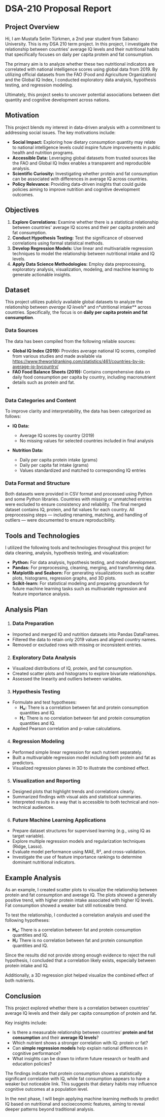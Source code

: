 # DSA-210 Proposal Report

## Project Overview

Hi, I am Mustafa Selim Türkmen, a 2nd year student from Sabancı University. This is my DSA 210 term project. In this project, I investigate the relationship between countries’ average IQ levels and their nutritional habits that specifically focuses on daily per capita protein and fat consumption. 

The primary aim is to analyze whether these two nutritional indicators are correlated with national intelligence scores using global data from 2019. By utilizing official datasets from the FAO (Food and Agriculture Organization) and the Global IQ Index, I conducted exploratory data analysis, hypothesis testing, and regression modeling.

Ultimately, this project seeks to uncover potential associations between diet quantity and cognitive development across nations.

## Motivation

This project blends my interest in data-driven analysis with a commitment to addressing social issues. The key motivations include:

- **Social Impact:** Exploring how dietary consumption quantity may relate to national intelligence levels could inspire future improvements in public health and nutrition programs.
- **Accessible Data:** Leveraging global datasets from trusted sources like the FAO and Global IQ Index enables a transparent and reproducible analysis.
- **Scientific Curiosity:** Investigating whether protein and fat consumption can be associated with differences in average IQ across countries.
- **Policy Relevance:** Providing data-driven insights that could guide policies aiming to improve nutrition and cognitive development outcomes.

## Objectives

1. **Explore Correlations:**
   Examine whether there is a statistical relationship between countries' average IQ scores and their per capita protein and fat consumption.
2. **Conduct Hypothesis Testing:**
  Test the significance of observed correlations using formal statistical methods.
3. **Develop Regression Models:**
  Use linear and multivariable regression techniques to model the relationship between nutritional intake and IQ levels.
4. **Apply Data Science Methodologies:**
  Employ data preprocessing, exploratory analysis, visualization, modeling, and machine learning to generate actionable insights.

## Dataset

This project utilizes publicly available global datasets to analyze the relationship between *average IQ levels** and n*utritional intake** across countries. Specifically, the focus is on **daily per capita protein and fat consumption**.

### Data Sources
The data has been compiled from the following reliable sources:

- **Global IQ Index (2019):** Provides average national IQ scores, compiled from various studies and made available via https://www.theworldranking.com/statistics/461/countries-by-iq-average-iq-bycountry/
- **FAO Food Balance Sheets (2019):** Contains comprehensive data on daily food consumption per capita by country, including macronutrient details such as protein and fat.
- 
### Data Categories and Content
To improve clarity and interpretability, the data has been categorized as follows:

- **IQ Data:**
  - Average IQ scores by country (2019)
  - No missing values for selected countries included in final analysis

- **Nutrition Data:**
  - Daily per capita protein intake (grams)
  - Daily per capita fat intake (grams)
  - Values standardized and matched to corresponding IQ entries

### Data Format and Structure 
Both datasets were provided in CSV format and processed using Python and some Python libraries. Countries with missing or unmatched entries were excluded to ensure consistency and reliability. The final merged dataset contains IQ, protein, and fat values for each country. All preprocessing steps — including renaming, matching, and handling of outliers — were documented to ensure reproducibility.


## Tools and Technologies
I utilized the following tools and technologies throughout this project for data cleaning, analysis, hypothesis testing, and visualization:

- **Python:** For data analysis, hypothesis testing, and model development.
- **Pandas:** For preprocessing, cleaning, merging, and transforming data.
- **Matplotlib and Seaborn:** For generating visualizations such as scatter plots, histograms, regression graphs, and 3D plots.
- **Scikit-learn:** For statistical modeling and preparing groundwork for future machine learning tasks such as multivariate regression and feature importance analysis.

## Analysis Plan
 
1. ### Data Preparation

- Imported and merged IQ and nutrition datasets into Pandas DataFrames.
- Filtered the data to retain only 2019 values and aligned country names.
- Removed or excluded rows with missing or inconsistent entries.

2. ### Exploratory Data Analysis

- Visualized distributions of IQ, protein, and fat consumption.
- Created scatter plots and histograms to explore bivariate relationships.
- Assessed the linearity and outliers between variables.

3. ### Hypothesis Testing

- Formulate and test hypotheses:
  - **H₀:** There is a correlation between fat and protein consumption quantities and IQ.
  - **Hᵢ:** There is no correlation between fat and protein consumption quantities and IQ.
- Applied Pearson correlation and p-value calculations.

4. ### Regression Modeling

- Performed simple linear regression for each nutrient separately.
- Built a multivariable regression model including both protein and fat as predictors.
- Visualized regression planes in 3D to illustrate the combined effect.

5. ### Visualization and Reporting

- Designed plots that highlight trends and correlations clearly.
- Summarized findings with visual aids and statistical summaries.
- Interpreted results in a way that is accessible to both technical and non-technical audiences.

6. ### Future Machine Learning Applications

- Prepare dataset structures for supervised learning (e.g., using IQ as target variable).
- Explore multiple regression models and regularization techniques (Ridge, Lasso).
- Evaluate model performance using MAE, R², and cross-validation.
- Investigate the use of feature importance rankings to determine dominant nutritional indicators.

## Example Analysis

As an example, I created scatter plots to visualize the relationship between protein and fat consumption and average IQ. The plots showed a generally positive trend, with higher protein intake associated with higher IQ levels. Fat consumption showed a weaker but still noticeable trend.

To test the relationship, I conducted a correlation analysis and used the following hypotheses:

- **H₀:** There is a correlation between fat and protein consumption quantities and IQ.
- **Hᵢ:** There is no correlation between fat and protein consumption quantities and IQ.

Since the results did not provide strong enough evidence to reject the null hypothesis, I concluded that a correlation likely exists, especially between protein intake and IQ.

Additionally, a 3D regression plot helped visualize the combined effect of both nutrients.

## Conclusion

This project explored whether there is a correlation between countries’ average IQ levels and their daily per capita consumption of protein and fat.

Key insights include:

- Is there a measurable relationship between countries’ **protein and fat consumption** and their **average IQ levels**?
- Which nutrient shows a stronger correlation with IQ: protein or fat?
- Can **simple regression models** help explain national differences in cognitive performance?
- What insights can be drawn to inform future research or health and education policies?

The findings indicate that protein consumption shows a statistically significant correlation with IQ, while fat consumption appears to have a weaker but noticeable link. This suggests that dietary habits may influence cognitive outcomes at a population level.

In the next phase, I will begin applying machine learning methods to predict IQ based on nutritional and socioeconomic features, aiming to reveal deeper patterns beyond traditional analysis.
